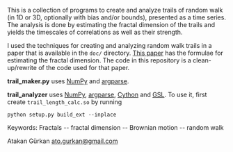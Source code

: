 This is a collection of programs to create and analyze trails of random
walk (in 1D or 3D, optionally with bias and/or bounds), presented as a
time series. The analysis is done by estimating the fractal dimension
of the trails and yields the timescales of correlations as well as
their strength.

I used the techniques for creating and analyzing random walk trails
in a paper that is available in the `doc/` directory.
[This paper](http://arxiv.org/abs/1011.5226) has the formulae for
estimating the fractal dimension. The code in this repository is a
clean-up/rewrite of the code used for that paper.

**trail_maker.py** uses [NumPy](http://numpy.scipy.org/) and
[argparse](http://code.google.com/p/argparse/).

**trail_analyzer** uses [NumPy](http://numpy.scipy.org/),
[argparse](http://code.google.com/p/argparse/),
[Cython](http://cython.org/) and [GSL](http://www.gnu.org/software/gsl/).
To use it, first create `trail_length_calc.so` by running

`python setup.py build_ext --inplace`

Keywords: Fractals -- fractal dimension -- Brownian motion --
random walk

Atakan Gürkan <ato.gurkan@gmail.com>
